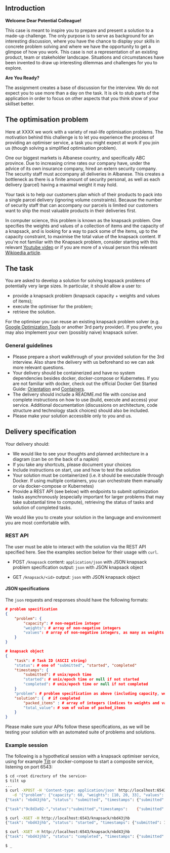 ## Introduction

**Welcome Dear Potential Colleague!**

This case is meant to inspire you to prepare and present a solution to a made-up challenge. The only purpose is to serve as background for an interesting discussion, where you have the chance to display your skills in concrete problem solving and where we have the opportunity to get a glimpse of how you work. This case is not a representation of an existing product, team or stakeholder landscape. Situations and circumstances have been invented to draw up interesting dilemmas and challenges for you to explore.

**Are You Ready?**

The assignment creates a base of discussion for the interview. We do not expect you to use more than a day on the task. It is ok to stub parts of the application in order to focus on other aspects that you think show of your skillset better.

## The optimisation problem

Here at XXXX we work with a variety of real-life optimisation problems. The motivation behind this challenge is to let you experience the process of providing an optimiser service, a task you might expect at work if you join us (though solving a simplified optimisation problem).

One our biggest markets is Albanese country, and specifically ABC province. Due to increasing crime rates our company have, under the advice of its own insurance company, hired an extern security company. The security staff must accompany all deliveries in Albanese. This creates a bottleneck as there is a finite amount of security personal, as well as each delivery (parcel) having a maximal weight it may hold.

Your task is to help our customers plan which of their products to pack into a single parcel delivery (ignoring volume constraints). Because the number of security staff that can accompany our parcels is limited our customers want to ship the most valuable products in their deliveries first.

In computer science, this problem is known as the knapsack problem. One specifies the weights and values of a collection of items and the capacity of a knapsack, and is looking for a way to pack some of the items, up to the capacity constraint, to maximise the total value of the knapsack content. If you're not familiar with the Knapsack problem, consider starting with this relevant [Youtube video](https://www.youtube.com/watch?v=xOlhR_2QCXY) or if you are more of a visual person this relevant [Wikipedia article](https://en.wikipedia.org/wiki/Knapsack_problem).

## The task

You are asked to develop a solution for solving knapsack problems of potentially very large sizes. In particular, it should allow a user to:

* provide a knapsack problem (knapsack capacity + weights and values of items);
* execute the optimiser for the problem;
* retrieve the solution.

For the optimiser you can reuse an existing knapsack problem solver (e.g. [Google Optimization Tools](https://developers.google.com/optimization/bin/knapsack) or another 3rd party provider). If you prefer, you may also implement your own (possibly naive) knapsack solver.

### General guidelines

* Please prepare a short walkthrough of your provided solution for the 3rd interview. Also share the delivery with us beforehand so we can ask more relevant questions.
* Your delivery should be containerized and have no system dependencies besides docker, docker-compose or Kubernetes. If you are not familiar with docker, check out the official Docker Get Started Guide: [Orientation](https://docs.docker.com/get-started/) and [Containers](https://docs.docker.com/get-started/part2/).
* The delivery should include a README.md file with concise and complete instructions on how to use (build, execute and access) your service. Additional documentation (discussions on architecture, code structure and technology stack choices) should also be included.
* Please make your solution accessible only to you and us.



## Delivery specification

Your delivery should:

* We would like to see your thoughts and planned architecture in a diagram (can be on the back of a napkin)
* If you take any shortcuts, please document your choices
* Include instructions on start, use and how to test the solution
* Your solution must be containerized (i.e. it should be executable through Docker. If using multiple containers, you can orchestrate them manually or via docker-compose or Kubernetes)
* Provide a REST API (see below) with endpoints to submit optimization tasks asynchronously (especially important for larger problems that may take substantial time to compute), retrieving the status of tasks and solution of completed tasks.

We would like you to create your solution in the language and environment you are most comfortable with.

### REST API

The user must be able to interact with the solution via the REST API specified here.
See the examples section below for their usage with `curl`.

* POST `/knapsack`
content: `application/json` with JSON knapsack problem specification
output: `json` with JSON knapsack object

* GET `/knapsack/<id>`
output: `json` with JSON knapsack object

#### JSON specifications

The `json` requests and responses should have the following formats:

```json
# problem specification
{
    "problem": {
        "capacity": # non-negative integer
        "weights": # array of non-negative integers
        "values": # array of non-negative integers, as many as weights
    }
}

# knapsack object
{
    "task": # Task ID (ASCII string)
    "status": # one of "submitted", "started", "completed"
    "timestamps": {
        "submitted": # unix/epoch time
        "started": # unix/epoch time or null if not started
        "completed": # unix/epoch time or null if not completed
    }
    "problem": # problem specification as above (including capacity, weights, values)
    "solution": {  # if completed
        "packed_items" : # array of integers (indices to weights and values)
        "total_value": # sum of value of packed_items
    }
}
```

Please make sure your APIs follow these specifications, as we will be testing your solution with an automated suite of problems and solutions.

### Example session

The following is a hypothetical session with a knapsack optimiser service, using for example [Tilt](https://docs.tilt.dev/tutorial/index.html) or docker-compose to start a composite service, listening on port 6543:

```bash
$ cd <root directory of the service>
$ tilt up
...
$ curl -XPOST -H 'Content-type: application/json' http://localhost:6543/knapsack \
   -d '{"problem": {"capacity": 60, "weights": [10, 20, 33], "values": [10, 3, 30]}}'
{"task": "nbd43jhb", "status": "submitted", "timestamps": {"submitted": 1505225308, "started": null, "completed": null}, "problem": {"capacity": 60, "weights": [10, 20, 33], "values": [10, 3, 30]}, "solution": {}}

{"task":"9c8d3a92-","status":"submitted","timestamps":    {"submitted":"1720534132","started":null,"completed":null},"problem":{"capacity":60,"weights":[10,20,33],"values":[10,3,30]},"solution":{}}%

$ curl -XGET -H http://localhost:6543/knapsack/nbd43jhb
{"task": "nbd43jhb", "status": "started", "timestamps": {"submitted": 1505225308, "started": 1505225342, "completed": null}, "problem": {"capacity": 60, "weights": [10, 20, 33], "values": [10, 3, 30]}, "solution": {}}

$ curl -XGET -H http://localhost:6543/knapsack/nbd43jhb
{"task": "nbd43jhb", "status": "completed", "timestamps": {"submitted": 1505225308, "started": 1505225342, "completed": 1505225398}, "problem": {"capacity": 60, "weights": [10, 20, 33], "values": [10, 3, 30]}, "solution": {"packed_items": [0, 2], "total_value": 40}

$ _
```
